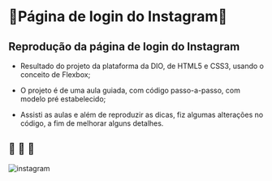 # 🔑Página de login do Instagram🔑

## Reprodução da página de login do Instagram

* Resultado do projeto da plataforma da DIO, de HTML5 e CSS3, usando o conceito de Flexbox; 

* O projeto é de uma aula guiada, com código passo-a-passo, com modelo pré estabelecido;

* Assisti as aulas e além de reproduzir as dicas, fiz algumas alterações no código, a fim de melhorar alguns detalhes.

## :wolf: :wolf: :wolf:

![instagram](https://user-images.githubusercontent.com/82122343/118562708-9b3ba000-b743-11eb-8f10-ad4cb1b1b93d.png)
